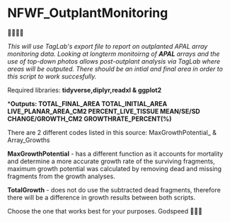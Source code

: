 # NFWF_OutplantMonitoring
:ocean::shell::palm_tree::tropical_fish:


*This will use TagLab's export file to report on outplanted APAL array monitoring data. Looking at longterm monitoirng of **APAL** arrays and the use of top-down photos allows post-outplant analysis via TagLab where areas will be outputed. There should be an intial and final area in order to this script to work succesfully.* 

Required libraries: **tidyverse,diplyr,readxl & ggplot2**

***Outputs: 
     TOTAL_FINAL_AREA
             TOTAL_INITIAL_AREA
        LIVE_PLANAR_AREA_CM2 
        PERCENT_LIVE_TISSUE
                 MEAN/SE/SD
                   CHANGE/GROWTH_CM2
                 GROWTHRATE_PERCENT(%)**

There are 2 different codes listed in this source: MaxGrowthPotential_ & Array_Growths

**MaxGrowthPotential** - has a different function as it accounts for mortality and determine a more accurate growth rate of the surviving fragments, maximum growth potential was calculated by removing dead and missing fragments from the growth analyses.
                                                                         
**TotalGrowth** - does not do use the subtracted dead fragments, therefore there will be a difference in growth results between both scripts.

Choose the one that works best for your purposes. Godspeed :vulcan_salute::mermaid:

